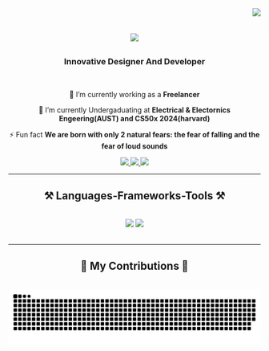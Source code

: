 <img align="right" src="https://visitor-badge.laobi.icu/badge?page_id=ZiadHAsan.ZiadHAsan" />

<h1 align="center">
    <img src="https://readme-typing-svg.herokuapp.com/?font=Righteous&size=35&center=true&vCenter=true&width=500&height=70&duration=4000&lines=Hey+There!+👋;+I'm+Ziad+Hasan!;" />
</h1>

<h3 align="center">Innovative Designer And Developer</h3>

<br/>

<div align="center">
 
 🔭 I’m currently working as a **Freelancer**
 
 🌱 I’m currently Undergaduating at **Electrical & Electornics Engeering(AUST) and CS50x 2024(harvard)**


⚡ Fun fact **We are born with only 2 natural fears: the fear of falling and the fear of loud sounds**

 </div>
 
<div align="center"> 
  <a href="mailto:23ziadhasan@gmail.com">
    <img src="https://img.shields.io/badge/Gmail-333333?style=for-the-badge&logo=gmail&logoColor=red" />
  </a>
  <a href="https://www.linkedin.com/in/ziad-hasan-b63327211" target="_blank">
    <img src="https://img.shields.io/badge/LinkedIn-0077B5?style=for-the-badge&logo=linkedin&logoColor=white" target="_blank" />
  </a>
  <a href="https://ziadhasan.github.io/portfolio/" target="_blank">
     <img src="https://img.shields.io/badge/Portfolio-FF5722?style=for-the-badge&logo=todoist&logoColor=white" target="_blank" /> <!-- sqlite, safari, google-chrome are other good icon options -->
  </a>
</div>

 <hr/>
 
<h2 align="center">⚒️ Languages-Frameworks-Tools ⚒️</h2>
<br/>
<div align="center">
    <img src="https://skillicons.dev/icons?i=bootstrap,html,css,vscode,github,figma,tailwind,git,r" />
    <img src="https://skillicons.dev/icons?i=python,javascript,express,c,java,flask" /><br>
</div>

<br/>
<hr/>

<div align="center">
  <h2>🐍 My Contributions 🐍</h2>
  <br>
  <img alt="snake eating my contributions" src="https://raw.githubusercontent.com/ZiadHAsan/ZiadHAsan/output/github-contribution-grid-snake.svg" />
  

<br/>
<!---
ZiadHAsan/ZiadHAsan is a ✨ special ✨ repository because its `README.md` (this file) appears on your GitHub profile.
You can click the Preview link to take a look at your changes.
--->
